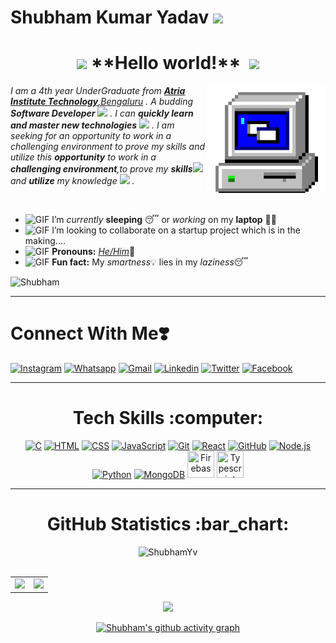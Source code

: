 # Shubham Kumar Yadav&nbsp;<img src="https://github.com/TheDudeThatCode/TheDudeThatCode/blob/master/Assets/Mario_Hello_Big.gif" width="30px">

<h1 align="center"> <img src="https://github.com/TheDudeThatCode/TheDudeThatCode/blob/master/Assets/Hi.gif" width="29px"> **Hello world!** &nbsp;<img src="https://github.com/TheDudeThatCode/TheDudeThatCode/blob/master/Assets/Earth.gif" width="24px"> </h1>

<img align="right" alt="PC GIF" src="https://github.com/TheDudeThatCode/TheDudeThatCode/blob/master/Assets/PC.gif" width="190" />

<p>
  <em>
    I am a 4th year UnderGraduate from <a href="https://atria.edu/home.php"> <b>Atria Institute Technology</b>,Bengaluru</a> .  
     A budding <b>Software Developer</b> <img src="https://github.com/TheDudeThatCode/TheDudeThatCode/blob/master/Assets/Developer.gif" width="30px"> . I can <b>quickly learn and master new technologies</b>&nbsp;<img src="https://github.com/TheDudeThatCode/TheDudeThatCode/blob/master/Assets/Designer.gif" width="36px"> .
    I am seeking for an opportunity to work in a challenging environment to prove my skills and utilize this <b>opportunity</b>
     to work in a <b>challenging environment</b>,to prove my <b>skills</b><img src="https://github.com/TheDudeThatCode/TheDudeThatCode/blob/master/Assets/Rocket.gif" width="18px"> and <b>utilize</b> my knowledge <img src="https://github.com/TheDudeThatCode/TheDudeThatCode/blob/master/Assets/Medal.gif" width="20px"> .
  </em>  
</p>

<br>

- <img alt="GIF" src="https://github.com/TheDudeThatCode/TheDudeThatCode/blob/master/Assets/wave.gif" width="20vw" /> I’m *currently* **sleeping** 😴 or *working* on my **laptop** 👨‍💻
- <img alt="GIF" src="https://github.com/TheDudeThatCode/TheDudeThatCode/blob/master/Assets/headbang.gif" width="20vw" /> I’m looking to collaborate on a startup project which is in the making....
- <img alt="GIF" src="https://github.com/TheDudeThatCode/TheDudeThatCode/blob/master/Assets/powerup.gif" width="20vw" /> **Pronouns:** [*He/Him*](https://pronoun.is/he)🧔
- <img alt="GIF" src="https://github.com/TheDudeThatCode/TheDudeThatCode/blob/master/Assets/coin.gif" width="20vw" /> **Fun fact:** My *smartness*💡 lies in my *laziness*😴
  
![Shubham](https://metrics.lecoq.io/ShubhamYv?template=classic&base.header=0&base.activity=0&base.community=0&base.repositories=0&base.metadata=0&isocalendar=1&isocalendar.duration=half-year&config.timezone=Asia%2FCalcutta)
  
<hr>

  <h1>Connect With Me❣️ </h1>

[![Instagram](https://img.shields.io/badge/Instagram-E4405F?style=for-the-badge&logo=instagram&logoColor=white)](https://instagram.com/shubham.yv/) 
[![Whatsapp](https://img.shields.io/badge/WhatsApp-25D366?style=for-the-badge&logo=whatsapp&logoColor=white)](https://api.whatsapp.com/send?phone=919955883779&text=Hey...) 
[![Gmail](https://img.shields.io/badge/Gmail-D14836?style=for-the-badge&logo=gmail&logoColor=white)](mailto:shubhamyadav32100@gmail.com) 
[![Linkedin](https://img.shields.io/badge/LinkedIn-0077B5?style=for-the-badge&logo=linkedin&logoColor=white)](https://www.linkedin.com/in/shubham-yadav-04a1b0200/) 
[![Twitter](https://img.shields.io/badge/Twitter-1DA1F2?style=for-the-badge&logo=twitter&logoColor=white)](https://twitter.com/@shubhamyv32100)
[![Facebook](https://img.shields.io/badge/Facebook-1877F2?style=for-the-badge&logo=facebook&logoColor=white)](https://www.facebook.com/profile.php?id=100004831158656)


</div>

<hr>

<div align="center">
  <h1>Tech Skills :computer: </h1>

<a target="_blank" href="https://docs.microsoft.com/en-us/cpp/c-language/?view=msvc-170"><img src="https://icongr.am/devicon/c-original.svg?size=46&color=563d7c" title="C"></a> <a target="_blank" href="https://developer.mozilla.org/en-US/docs/Web/HTML"><img src="https://icongr.am/devicon/html5-original.svg?size=43&color=563d7c" title="HTML"></a> <a target="_blank" href="https://developer.mozilla.org/en-US/docs/Web/CSS"><img src="https://icongr.am/devicon/css3-original.svg?size=43&color=563d7c" title="CSS"></a> <a target="_blank" href="https://developer.mozilla.org/en-US/docs/Web/JavaScript"><img src="https://icongr.am/devicon/javascript-original.svg?size=43&color=563d7c" title="JavaScript"></a> <a target="_blank" href="https://git-scm.com/doc"><img src="https://icongr.am/devicon/git-original.svg?size=43&color=563d7c" title="Git"></a> <a target="_blank" href="https://reactjs.org/"><img src="https://icongr.am/devicon/react-original.svg?size=43&color=563d7c" title="React"></a> <a target="_blank" href="https://docs.github.com/en"><img src="https://icongr.am/octicons/mark-github.svg?size=43&color=949494" title="GitHub"></a> <a target="_blank" href="https://nodejs.org/en/"><img src="https://icongr.am/devicon/nodejs-original.svg?size=43&color=563d7c" title="Node.js"></a> <a target="_blank" href="https://www.python.org/"><img src="https://icongr.am/devicon/python-original.svg?size=43&color=563d7c" title="Python"></a> <a target="_blank" href="https://www.mongodb.com/"><img src="https://icongr.am/devicon/mongodb-original.svg?size=43&color=563d7c" title="MongoDB"></a> <a target="_blank" href="https://firebase.google.com/"><img src="https://www.vectorlogo.zone/logos/firebase/firebase-icon.svg" height="43" width="43" title="Firebase" /></a> <a target="_blank" href="https://www.typescriptlang.org/"><img src="https://cdn.jsdelivr.net/gh/devicons/devicon/icons/typescript/typescript-original.svg" height="43" width="43" title="Typescript" /></a>

<!--  ![B](https://icongr.am/devicon/html5-original.svg?size=55&color=563d7c) ![B](https://icongr.am/devicon/css3-original.svg?size=55&color=563d7c) ![B](https://icongr.am/devicon/javascript-original.svg?size=55&color=563d7c)

![B](https://icongr.am/devicon/git-original.svg?size=55&color=563d7c) ![B](https://icongr.am/devicon/react-original.svg?size=55&color=563d7c) ![B](https://icongr.am/octicons/mark-github.svg?size=55&color=949494)

 ![B](https://icongr.am/devicon/nodejs-original.svg?size=55&color=563d7c) ![B](https://icongr.am/devicon/python-original.svg?size=55&color=563d7c) ![B](https://icongr.am/devicon/mongodb-original.svg?size=55&color=563d7c) -->

</div>

<hr>

<div align="center">
  <h1>GitHub Statistics :bar_chart: </h1>

<img src="https://komarev.com/ghpvc/?username=ShubhamYv" alt="ShubhamYv" />
<br><br>

<table align="center" width="100%">
  <tr>
    <td align="center">
      <img src="https://github-readme-stats.vercel.app/api/top-langs/?username=ShubhamYv&theme=merko&layout=compact">
    </td>
    <td align="center">
      <img src="https://github-readme-stats.vercel.app/api?username=ShubhamYv&theme=merko&show_icons=true&count_private=true">
    </td>
  </tr>
</table>
  
  <a href="http://www.github.com/ShubhamYv"><img src="https://github-readme-streak-stats.herokuapp.com/?user=ShubhamYv&stroke=ffffff&background=1c1917&ring=0891b2&fire=0891b2&currStreakNum=ffffff&currStreakLabel=0891b2&sideNums=ffffff&sideLabels=ffffff&dates=ffffff&hide_border=true" /></a>
  
<!-- [![Top Langs](https://github-readme-stats.vercel.app/api/top-langs/?username=ShubhamYv&theme=merko&layout=compact)](https://github.com/Shubhamyv/ShubhamYv.git) ![Harsh's github stats](https://github-readme-stats.vercel.app/api?username=ShubhamYv&theme=merko&show_icons=true&count_private=true) -->

[![Shubham's github activity graph](https://activity-graph.herokuapp.com/graph?username=ShubhamYv&theme=rogue)](https://github.com/ShubhamYv)

</div>
